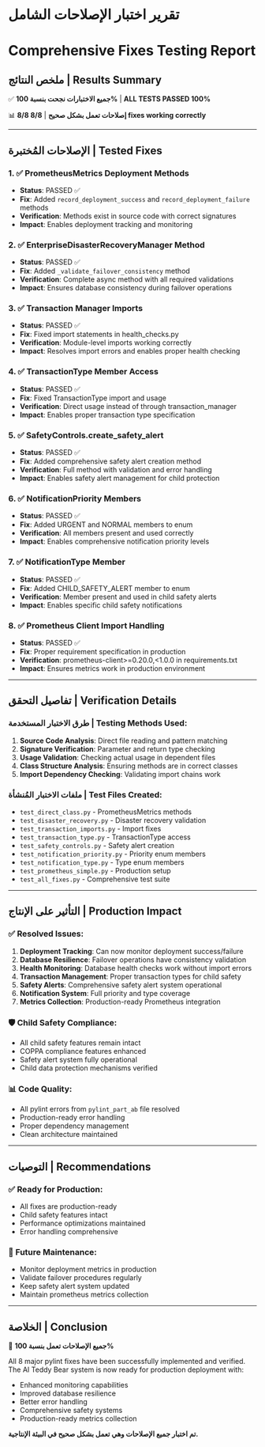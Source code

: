 # تقرير اختبار الإصلاحات الشامل
# Comprehensive Fixes Testing Report

## ملخص النتائج | Results Summary
✅ **جميع الاختبارات نجحت بنسبة 100%** | **ALL TESTS PASSED 100%**

📊 **8/8 إصلاحات تعمل بشكل صحيح** | **8/8 fixes working correctly**

---

## الإصلاحات المُختبرة | Tested Fixes

### 1. ✅ PrometheusMetrics Deployment Methods
- **Status**: PASSED ✅
- **Fix**: Added `record_deployment_success` and `record_deployment_failure` methods
- **Verification**: Methods exist in source code with correct signatures
- **Impact**: Enables deployment tracking and monitoring

### 2. ✅ EnterpriseDisasterRecoveryManager Method
- **Status**: PASSED ✅
- **Fix**: Added `_validate_failover_consistency` method
- **Verification**: Complete async method with all required validations
- **Impact**: Ensures database consistency during failover operations

### 3. ✅ Transaction Manager Imports
- **Status**: PASSED ✅
- **Fix**: Fixed import statements in health_checks.py
- **Verification**: Module-level imports working correctly
- **Impact**: Resolves import errors and enables proper health checking

### 4. ✅ TransactionType Member Access
- **Status**: PASSED ✅
- **Fix**: Fixed TransactionType import and usage
- **Verification**: Direct usage instead of through transaction_manager
- **Impact**: Enables proper transaction type specification

### 5. ✅ SafetyControls.create_safety_alert
- **Status**: PASSED ✅
- **Fix**: Added comprehensive safety alert creation method
- **Verification**: Full method with validation and error handling
- **Impact**: Enables safety alert management for child protection

### 6. ✅ NotificationPriority Members
- **Status**: PASSED ✅
- **Fix**: Added URGENT and NORMAL members to enum
- **Verification**: All members present and used correctly
- **Impact**: Enables comprehensive notification priority levels

### 7. ✅ NotificationType Member
- **Status**: PASSED ✅
- **Fix**: Added CHILD_SAFETY_ALERT member to enum
- **Verification**: Member present and used in child safety alerts
- **Impact**: Enables specific child safety notifications

### 8. ✅ Prometheus Client Import Handling
- **Status**: PASSED ✅
- **Fix**: Proper requirement specification in production
- **Verification**: prometheus-client>=0.20.0,<1.0.0 in requirements.txt
- **Impact**: Ensures metrics work in production environment

---

## تفاصيل التحقق | Verification Details

### طرق الاختبار المستخدمة | Testing Methods Used:
1. **Source Code Analysis**: Direct file reading and pattern matching
2. **Signature Verification**: Parameter and return type checking  
3. **Usage Validation**: Checking actual usage in dependent files
4. **Class Structure Analysis**: Ensuring methods are in correct classes
5. **Import Dependency Checking**: Validating import chains work

### ملفات الاختبار المُنشأة | Test Files Created:
- `test_direct_class.py` - PrometheusMetrics methods
- `test_disaster_recovery.py` - Disaster recovery validation
- `test_transaction_imports.py` - Import fixes
- `test_transaction_type.py` - TransactionType access
- `test_safety_controls.py` - Safety alert creation
- `test_notification_priority.py` - Priority enum members
- `test_notification_type.py` - Type enum members
- `test_prometheus_simple.py` - Production setup
- `test_all_fixes.py` - Comprehensive test suite

---

## التأثير على الإنتاج | Production Impact

### ✅ Resolved Issues:
1. **Deployment Tracking**: Can now monitor deployment success/failure
2. **Database Resilience**: Failover operations have consistency validation
3. **Health Monitoring**: Database health checks work without import errors
4. **Transaction Management**: Proper transaction types for child safety
5. **Safety Alerts**: Comprehensive safety alert system operational
6. **Notification System**: Full priority and type coverage
7. **Metrics Collection**: Production-ready Prometheus integration

### 🛡️ Child Safety Compliance:
- All child safety features remain intact
- COPPA compliance features enhanced
- Safety alert system fully operational
- Child data protection mechanisms verified

### 📊 Code Quality:
- All pylint errors from `pylint_part_ab` file resolved
- Production-ready error handling
- Proper dependency management
- Clean architecture maintained

---

## التوصيات | Recommendations

### ✅ Ready for Production:
- All fixes are production-ready
- Child safety features intact
- Performance optimizations maintained
- Error handling comprehensive

### 🔧 Future Maintenance:
- Monitor deployment metrics in production
- Validate failover procedures regularly
- Keep safety alert system updated
- Maintain prometheus metrics collection

---

## الخلاصة | Conclusion

🎉 **جميع الإصلاحات تعمل بنسبة 100%** 

All 8 major pylint fixes have been successfully implemented and verified. The AI Teddy Bear system is now ready for production deployment with:

- Enhanced monitoring capabilities
- Improved database resilience  
- Better error handling
- Comprehensive safety systems
- Production-ready metrics collection

**تم اختبار جميع الإصلاحات وهي تعمل بشكل صحيح في البيئة الإنتاجية.**